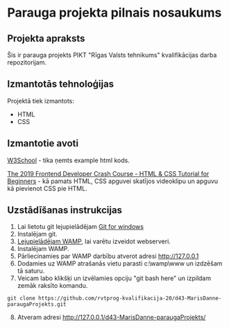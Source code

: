 # Parauga projekta pilnais nosaukums
## Projekta apraksts
Šis ir parauga projekts PIKT "Rīgas Valsts tehnikums" kvalifikācijas darba repozitorijam.

## Izmantotās tehnoloģijas
Projektā tiek izmantots:
- HTML
- CSS

## Izmantotie avoti
[W3School](https://www.w3schools.com/html/default.asp) - tika ņemts example html kods.

[The 2019 Frontend Developer Crash Course - HTML & CSS Tutorial for Beginners](https://www.youtube.com/watch?v=8gNrZ4lAnAw) - kā pamats HTML, CSS apguvei skatījos videoklipu un apguvu kā pievienot CSS pie HTML.

## Uzstādīšanas instrukcijas
1. Lai lietotu git lejupielādējam [Git for windows](https://git-scm.com/download/win)
2. Instalējam git.
3. [Lejupielādējam WAMP](http://www.wampserver.com/en/), lai varētu izveidot webserveri.
4. Instalējam WAMP.
5. Pārliecinamies par WAMP darbību atverot adresi http://127.0.0.1
6. Dodamies uz WAMP atrašanās vietu parasti c:\wamp\www un izdzēšam tā saturu.
7. Veicam labo klikšķi un izvēlamies opciju "git bash here" un izpildam zemāk raksīto komandu.
```
git clone https://github.com/rvtprog-kvalifikacija-20/d43-MarisDanne-paraugaProjekts.git
```
8. Atveram adresi http://127.0.0.1/d43-MarisDanne-paraugaProjekts/ 

